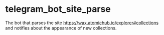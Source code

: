 # telegram_bot_site_parse
The bot that parses the site https://wax.atomichub.io/explorer#collections and notifies about the appearance of new collections.
